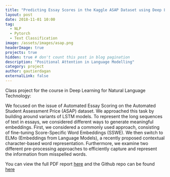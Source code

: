 ```yaml
---
title: "Predicting Essay Scores in the Kaggle ASAP Dataset using Deep Learning"
layout: post
date: 2018-11-01 10:00
tag:
  - NLP
  - Pytorch
  - Text Classification
image: /assets/images/asap.png
headerImage: true
projects: true
hidden: true # don't count this post in blog pagination
description: "Positional Attention in Language Modelling"
category: project
author: gautierdagan
externalLink: false
---
```


Class project for the course in Deep Learning for Natural Language Technology:

We focused on the issue of Automated Essay Scoring on the Automated Student Assessment Price (ASAP) dataset. We approached this task by building around variants of LSTM models. To represent the long sequences of text in essays, we considered different ways to generate meaningful embeddings. First, we considered a commonly used approach, consisting of fine-tuning Score-Specific Word Embeddings (SSWE). We then switch to ELMo (Embeddings from Language Models), a recently proposed contextual character-based word representation. Furthermore, we examine two different pre-processing approaches to efficiently capture and represent the information from misspelled words.


You can view the full PDF report [here](/assets/pdfs/DL4NLTReport.pdf) and the Github repo can be found [here](https://github.com/LindaPetrini/DL4NLT )
